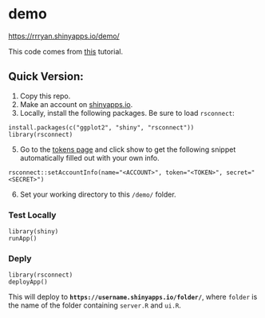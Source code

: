 # demo

https://rrryan.shinyapps.io/demo/

This code comes from [this](https://shiny.rstudio.com/articles/shinyapps.html) tutorial.


## Quick Version:
1. Copy this repo.
2. Make an account on [shinyapps.io](www.shinyapps.io).
3. Locally, install the following packages. Be sure to load `rsconnect`:
```
install.packages(c("ggplot2", "shiny", "rsconnect"))
library(rsconnect)
```
5. Go to the [tokens page](https://www.shinyapps.io/admin/#/tokens) and click show to get the following snippet automatically filled out with your own info.
```
rsconnect::setAccountInfo(name="<ACCOUNT>", token="<TOKEN>", secret="<SECRET>")
```
6. Set your working directory to this `/demo/` folder.


### Test Locally
```
library(shiny)
runApp()
```

### Deply
```
library(rsconnect)
deployApp()
```

This will deploy to **`https://username.shinyapps.io/folder/`**, where `folder` is the name of the folder containing `server.R` and `ui.R`.
